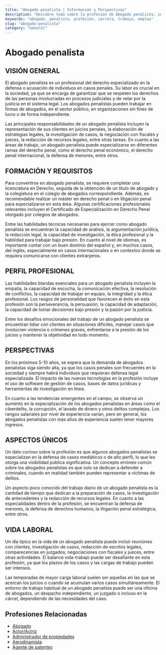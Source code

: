 ```yaml
---
title: "Abogado penalista | Información y Perspectivas"
description: "Descubre todo sobre la profesión de Abogado penalista, incluyendo responsabilidades, requisitos y oportunidades."
keywords: "abogado, penalista, profesión, carrera, trabajo, empleo"
slug: "abogado-penalista"
category: "General"
---
```


# Abogado penalista

## VISIÓN GENERAL

El abogado penalista es un profesional del derecho especializado en la defensa o acusación de individuos en casos penales. Su labor es crucial en la sociedad, ya que se encarga de garantizar que se respeten los derechos de las personas involucradas en procesos judiciales y de velar por la justicia en el sistema legal. Los abogados penalistas pueden trabajar en firmas de abogados, en el sector público, en organizaciones sin fines de lucro o de forma independiente.

Las principales responsabilidades de un abogado penalista incluyen la representación de sus clientes en juicios penales, la elaboración de estrategias legales, la investigación de casos, la negociación con fiscales y jueces, la redacción de recursos legales, entre otras tareas. En cuanto a las áreas de trabajo, un abogado penalista puede especializarse en diferentes ramas del derecho penal, como el derecho penal económico, el derecho penal internacional, la defensa de menores, entre otros.

## FORMACIÓN Y REQUISITOS

Para convertirse en abogado penalista, se requiere completar una licenciatura en Derecho, seguida de la obtención de un título de abogado y la colegiatura en el colegio de abogados correspondiente. Además, es recomendable realizar un máster en derecho penal o en litigación penal para especializarse en esta área. Algunas certificaciones profesionales relevantes incluyen el Certificado de Especialización en Derecho Penal otorgado por colegios de abogados.

Entre las habilidades técnicas necesarias para ejercer como abogado penalista se encuentran la capacidad de análisis, la argumentación jurídica, la redacción legal, la capacidad de investigación, la ética profesional y la habilidad para trabajar bajo presión. En cuanto al nivel de idiomas, es importante contar con un buen dominio del español y, en muchos casos, del inglés, especialmente en casos internacionales o en contextos donde se requiera comunicarse con clientes extranjeros.

## PERFIL PROFESIONAL

Las habilidades blandas esenciales para un abogado penalista incluyen la empatía, la capacidad de escucha, la comunicación efectiva, la resolución de conflictos, la capacidad de trabajar en equipo, la integridad y la ética profesional. Los rasgos de personalidad que favorecen el éxito en esta profesión son la perseverancia, la persuasión, la capacidad de adaptación, la capacidad de tomar decisiones bajo presión y la pasión por la justicia.

Entre los desafíos emocionales del trabajo de un abogado penalista se encuentran lidiar con clientes en situaciones difíciles, manejar casos que involucren violencia o crímenes graves, enfrentarse a la presión de los juicios y mantener la objetividad en todo momento.

## PERSPECTIVAS

En los próximos 5-10 años, se espera que la demanda de abogados penalistas siga siendo alta, ya que los casos penales son frecuentes en la sociedad y siempre habrá individuos que requieran defensa legal especializada. El impacto de las nuevas tecnologías en la profesión incluye el uso de software de gestión de casos, bases de datos jurídicas y herramientas de investigación en línea.

En cuanto a las tendencias emergentes en el campo, se observa un aumento en la especialización de los abogados penalistas en áreas como el ciberdelito, la corrupción, el lavado de dinero y otros delitos complejos. Los rangos salariales por nivel de experiencia varían, pero en general, los abogados penalistas con más años de experiencia suelen tener mayores ingresos.

## ASPECTOS ÚNICOS

Un dato curioso sobre la profesión es que algunos abogados penalistas se especializan en la defensa de casos mediáticos o de alto perfil, lo que les otorga una visibilidad pública significativa. Un concepto erróneo común sobre los abogados penalistas es que solo se dedican a defender a criminales, cuando en realidad también pueden representar a víctimas de delitos.

Un aspecto poco conocido del trabajo diario de un abogado penalista es la cantidad de tiempo que dedican a la preparación de casos, la investigación de antecedentes y la redacción de recursos legales. En cuanto a las especialidades dentro de la profesión, se encuentran la defensa de menores, la defensa de derechos humanos, la litigación penal estratégica, entre otros.

## VIDA LABORAL

Un día típico en la vida de un abogado penalista puede incluir reuniones con clientes, investigación de casos, redacción de escritos legales, comparecencias en juzgados, negociaciones con fiscales y jueces, entre otras actividades. El balance vida-trabajo puede ser desafiante en esta profesión, ya que los plazos de los casos y las cargas de trabajo pueden ser intensos.

Las temporadas de mayor carga laboral suelen ser aquellas en las que se acercan los juicios o cuando se acumulan varios casos simultáneamente. El entorno de trabajo habitual de un abogado penalista puede ser una oficina de abogados, un despacho independiente, un juzgado o incluso en la cárcel, dependiendo de las necesidades del caso.
## Profesiones Relacionadas

- [Abogado](/profesiones/abogado/)
- [Actor/Actriz](/profesiones/actor-actriz/)
- [Administrador de propiedades](/profesiones/administrador-de-propiedades/)
- [Aerodinamista](/profesiones/aerodinamista/)
- [Agente de patentes](/profesiones/agente-de-patentes/)

